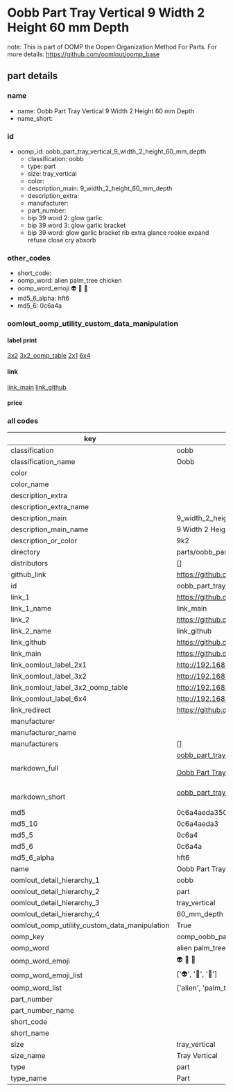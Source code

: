 # Oobb Part Tray Vertical 9 Width 2 Height 60 mm Depth  

note: This is part of OOMP the Oopen Organization Method For Parts. For more details: https://github.com/oomlout/oomp_base

##  part details
  







### name
* name: Oobb Part Tray Vertical 9 Width 2 Height 60 mm Depth
* name_short: 
### id
* oomp_id: oobb_part_tray_vertical_9_width_2_height_60_mm_depth
  * classification: oobb
  * type: part
  * size: tray_vertical
  * color: 
  * description_main: 9_width_2_height_60_mm_depth
  * description_extra: 
  * manufacturer: 
  * part_number: 
  * bip 39 word 2: glow garlic
  * bip 39 word 3: glow garlic bracket
  * bip 39 word: glow garlic bracket rib extra glance rookie expand refuse close cry absorb

### other_codes
* short_code: 
* oomp_word: alien palm_tree chicken
* oomp_word_emoji :alien: :palm_tree: :chicken:
* md5_6_alpha: hft6
* md5_6: 0c6a4a






### oomlout_oomp_utility_custom_data_manipulation
#### label print
[3x2](http://192.168.1.245:1112/?label=oomp%20hft6)
[3x2_oomp_table](http://192.168.1.108:1112/?label=oomp%20hft6)
[2x1](http://192.168.1.242:1112/?label=oomp%20hft6)
[6x4](http://192.168.1.55:1112/?label=oomp%20hft6)    

#### link

[link_main](https://github.com/oomlout/oomlout_oomp_version_1_messy/tree/main/parts/oobb_part_tray_vertical_9_width_2_height_60_mm_depth) [link_github](https://github.com/oomlout/oomlout_oomp_version_1_messy/tree/main/parts/oobb_part_tray_vertical_9_width_2_height_60_mm_depth)                             

#### price







### all codes 
| key | value |  
| --- | --- |  
| classification | oobb |  
| classification_name | Oobb |  
| color |  |  
| color_name |  |  
| description_extra |  |  
| description_extra_name |  |  
| description_main | 9_width_2_height_60_mm_depth |  
| description_main_name | 9 Width 2 Height 60 mm Depth |  
| description_or_color | 9k2 |  
| directory | parts/oobb_part_tray_vertical_9_width_2_height_60_mm_depth |  
| distributors | [] |  
| github_link | https://github.com/oomlout/oomlout_oomp_part_src/tree/main/parts/oobb_part_tray_vertical_9_width_2_height_60_mm_depth |  
| id | oobb_part_tray_vertical_9_width_2_height_60_mm_depth |  
| link_1 | https://github.com/oomlout/oomlout_oomp_version_1_messy/tree/main/parts/oobb_part_tray_vertical_9_width_2_height_60_mm_depth |  
| link_1_name | link_main |  
| link_2 | https://github.com/oomlout/oomlout_oomp_version_1_messy/tree/main/parts/oobb_part_tray_vertical_9_width_2_height_60_mm_depth |  
| link_2_name | link_github |  
| link_github | https://github.com/oomlout/oomlout_oomp_version_1_messy/tree/main/parts/oobb_part_tray_vertical_9_width_2_height_60_mm_depth |  
| link_main | https://github.com/oomlout/oomlout_oomp_version_1_messy/tree/main/parts/oobb_part_tray_vertical_9_width_2_height_60_mm_depth |  
| link_oomlout_label_2x1 | http://192.168.1.242:1112/?label=oomp%20hft6 |  
| link_oomlout_label_3x2 | http://192.168.1.245:1112/?label=oomp%20hft6 |  
| link_oomlout_label_3x2_oomp_table | http://192.168.1.108:1112/?label=oomp%20hft6 |  
| link_oomlout_label_6x4 | http://192.168.1.55:1112/?label=oomp%20hft6 |  
| link_redirect | https://github.com/oomlout/oomlout_oomp_version_1_messy/tree/main/parts/oobb_part_tray_vertical_9_width_2_height_60_mm_depth |  
| manufacturer |  |  
| manufacturer_name |  |  
| manufacturers | [] |  
| markdown_full | [oobb_part_tray_vertical_9_width_2_height_60_mm_depth](none)<br>[](none)<br>[Oobb Part Tray Vertical 9 Width 2 Height 60 Mm Depth](none)<br><br> |  
| markdown_short | [oobb_part_tray_vertical_9_width_2_height_60_mm_depth](none)<br><br> |  
| md5 | 0c6a4aeda35037798aa88b8e3597f31e |  
| md5_10 | 0c6a4aeda3 |  
| md5_5 | 0c6a4 |  
| md5_6 | 0c6a4a |  
| md5_6_alpha | hft6 |  
| name | Oobb Part Tray Vertical 9 Width 2 Height 60 mm Depth |  
| oomlout_detail_hierarchy_1 | oobb |  
| oomlout_detail_hierarchy_2 | part |  
| oomlout_detail_hierarchy_3 | tray_vertical |  
| oomlout_detail_hierarchy_4 | 60_mm_depth |  
| oomlout_oomp_utility_custom_data_manipulation | True |  
| oomp_key | oomp_oobb_part_tray_vertical_9_width_2_height_60_mm_depth |  
| oomp_word | alien palm_tree chicken |  
| oomp_word_emoji | :alien: :palm_tree: :chicken: |  
| oomp_word_emoji_list | [':alien:', ':palm_tree:', ':chicken:'] |  
| oomp_word_list | ['alien', 'palm_tree', 'chicken'] |  
| part_number |  |  
| part_number_name |  |  
| short_code |  |  
| short_name |  |  
| size | tray_vertical |  
| size_name | Tray Vertical |  
| type | part |  
| type_name | Part |  
